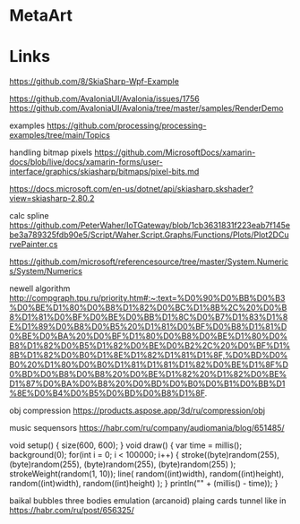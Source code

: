 # MetaArt

# Links
https://github.com/8/SkiaSharp-Wpf-Example

https://github.com/AvaloniaUI/Avalonia/issues/1756
https://github.com/AvaloniaUI/Avalonia/tree/master/samples/RenderDemo

examples
https://github.com/processing/processing-examples/tree/main/Topics

handling bitmap pixels
https://github.com/MicrosoftDocs/xamarin-docs/blob/live/docs/xamarin-forms/user-interface/graphics/skiasharp/bitmaps/pixel-bits.md

https://docs.microsoft.com/en-us/dotnet/api/skiasharp.skshader?view=skiasharp-2.80.2

calc spline https://github.com/PeterWaher/IoTGateway/blob/1cb3631831f223eab7f145ebe3a789325fdb90e5/Script/Waher.Script.Graphs/Functions/Plots/Plot2DCurvePainter.cs

https://github.com/microsoft/referencesource/tree/master/System.Numerics/System/Numerics

newell algorithm
http://compgraph.tpu.ru/priority.htm#:~:text=%D0%90%D0%BB%D0%B3%D0%BE%D1%80%D0%B8%D1%82%D0%BC%D1%8B%2C%20%D0%B8%D1%81%D0%BF%D0%BE%D0%BB%D1%8C%D0%B7%D1%83%D1%8E%D1%89%D0%B8%D0%B5%20%D1%81%D0%BF%D0%B8%D1%81%D0%BE%D0%BA%20%D0%BF%D1%80%D0%B8%D0%BE%D1%80%D0%B8%D1%82%D0%B5%D1%82%D0%BE%D0%B2%2C%20%D0%BF%D1%8B%D1%82%D0%B0%D1%8E%D1%82%D1%81%D1%8F,%D0%BD%D0%B0%20%D1%80%D0%B0%D1%81%D1%81%D1%82%D0%BE%D1%8F%D0%BD%D0%B8%D0%B8%20%D0%BE%D1%82%20%D1%82%D0%BE%D1%87%D0%BA%D0%B8%20%D0%BD%D0%B0%D0%B1%D0%BB%D1%8E%D0%B4%D0%B5%D0%BD%D0%B8%D1%8F.

obj compression
https://products.aspose.app/3d/ru/compression/obj

music sequensors
https://habr.com/ru/company/audiomania/blog/651485/

void setup()
{
size(600, 600);
}
void draw() {
        var time = millis();
        background(0);
        for(int i = 0; i < 100000; i++) {
            stroke((byte)random(255),
                   (byte)random(255),
                   (byte)random(255),
                   (byte)random(255)
            );
            strokeWeight(random(1, 10));
            line(
                random((int)width),
                random((int)height),
                random((int)width),
                random((int)height)
            );
        }
        println("" + (millis() - time));
}

baikal bubbles
three bodies emulation (arcanoid)
plaing cards
tunnel like in https://habr.com/ru/post/656325/
